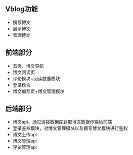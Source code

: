 ## Vblog功能

- 撰写博文
- 展示博文
- 管理博文

## 前端部分

- 首页，博文导航
- 博文阅读页
- 评论模块+阅读数量模块
- 登录模块
- 博文编写页+博文管理模块

## 后端部分

- 博文api，通过连接数据库获取博文数据传输给前端
- 登录鉴权模块，对博文管理模块以及撰写博文模块进行鉴权
- 博文上传api
- 博文管理api
- 评论管理api